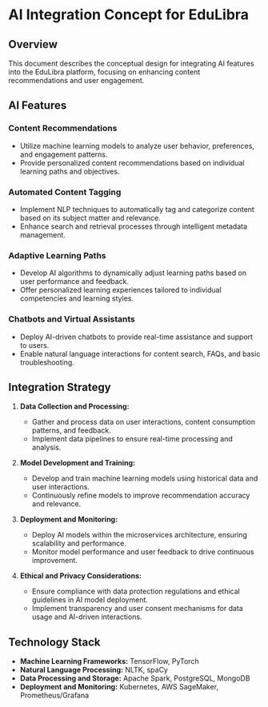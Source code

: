 # AI Integration Concept for EduLibra

## Overview
This document describes the conceptual design for integrating AI features into the EduLibra platform, focusing on enhancing content recommendations and user engagement.

## AI Features

### Content Recommendations
- Utilize machine learning models to analyze user behavior, preferences, and engagement patterns.
- Provide personalized content recommendations based on individual learning paths and objectives.

### Automated Content Tagging
- Implement NLP techniques to automatically tag and categorize content based on its subject matter and relevance.
- Enhance search and retrieval processes through intelligent metadata management.

### Adaptive Learning Paths
- Develop AI algorithms to dynamically adjust learning paths based on user performance and feedback.
- Offer personalized learning experiences tailored to individual competencies and learning styles.

### Chatbots and Virtual Assistants
- Deploy AI-driven chatbots to provide real-time assistance and support to users.
- Enable natural language interactions for content search, FAQs, and basic troubleshooting.

## Integration Strategy

1. **Data Collection and Processing:**
   - Gather and process data on user interactions, content consumption patterns, and feedback.
   - Implement data pipelines to ensure real-time processing and analysis.

2. **Model Development and Training:**
   - Develop and train machine learning models using historical data and user interactions.
   - Continuously refine models to improve recommendation accuracy and relevance.

3. **Deployment and Monitoring:**
   - Deploy AI models within the microservices architecture, ensuring scalability and performance.
   - Monitor model performance and user feedback to drive continuous improvement.

4. **Ethical and Privacy Considerations:**
   - Ensure compliance with data protection regulations and ethical guidelines in AI model deployment.
   - Implement transparency and user consent mechanisms for data usage and AI-driven interactions.

## Technology Stack

- **Machine Learning Frameworks:** TensorFlow, PyTorch
- **Natural Language Processing:** NLTK, spaCy
- **Data Processing and Storage:** Apache Spark, PostgreSQL, MongoDB
- **Deployment and Monitoring:** Kubernetes, AWS SageMaker, Prometheus/Grafana
